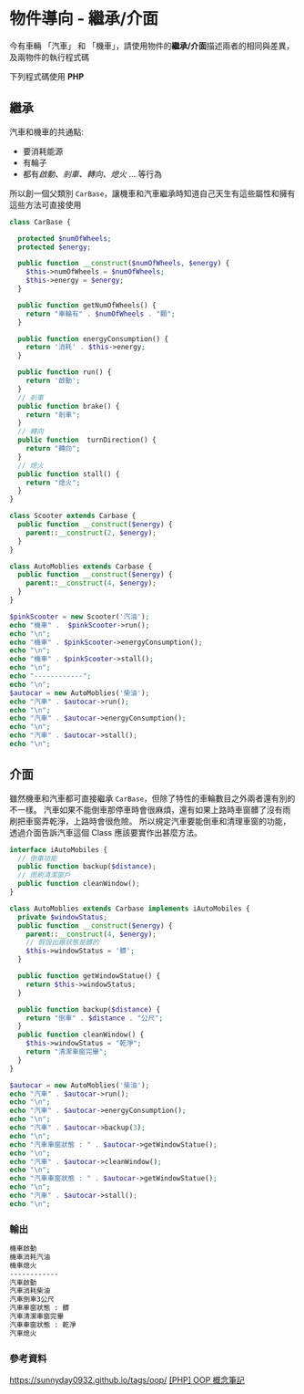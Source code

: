 # 物件導向 - 繼承/介面

今有車輛 「汽車」 和 「機車」，請使用物件的**繼承/介面**描述兩者的相同與差異，及兩物件的執行程式碼

下列程式碼使用 **PHP**

## 繼承

汽車和機車的共通點:

- 要消耗能源
- 有輪子
- 都有*啟動、剎車、轉向、熄火* ... 等行為

所以創一個父類別 `CarBase`，讓機車和汽車繼承時知道自己天生有這些屬性和擁有這些方法可直接使用

```php
class CarBase {

  protected $numOfWheels;
  protected $energy;

  public function __construct($numOfWheels, $energy) {
    $this->numOfWheels = $numOfWheels;
    $this->energy = $energy;
  }

  public function getNumOfWheels() {
    return "車輪有" . $numOfWheels . "顆";
  }

  public function energyConsumption() {
    return '消耗' . $this->energy;
  }

  public function run() {
    return '啟動';
  }
  // 剎車
  public function brake() {
    return "剎車";
  }
  // 轉向
  public function  turnDirection() {
    return "轉向";
  }
  // 熄火
  public function stall() {
    return "熄火";
  }
}

class Scooter extends Carbase {
  public function __construct($energy) {
    parent::__construct(2, $energy);
  }
}

class AutoMoblies extends Carbase {
  public function __construct($energy) {
    parent::__construct(4, $energy);
  }
}

$pinkScooter = new Scooter('汽油');
echo "機車" .  $pinkScooter->run();
echo "\n";
echo "機車" . $pinkScooter->energyConsumption();
echo "\n";
echo "機車" . $pinkScooter->stall();
echo "\n";
echo "------------";
echo "\n";
$autocar = new AutoMoblies('柴油');
echo "汽車" . $autocar->run();
echo "\n";
echo "汽車" . $autocar->energyConsumption();
echo "\n";
echo "汽車" . $autocar->stall();
echo "\n";


```

## 介面

雖然機車和汽車都可直接繼承 `CarBase`，但除了特性的車輪數目之外兩者還有別的不一樣。
汽車如果不能倒車那停車時會很麻煩，還有如果上路時車窗髒了沒有雨刷把車窗弄乾淨，上路時會很危險。
所以規定汽車要能倒車和清理車窗的功能，透過介面告訴汽車這個 Class 應該要實作出甚麼方法。

```php
interface iAutoMobiles {
  // 倒車功能
  public function backup($distance);
  // 雨刷清潔窗戶
  public function cleanWindow();
}

class AutoMoblies extends Carbase implements iAutoMobiles {
  private $windowStatus;
  public function __construct($energy) {
    parent::__construct(4, $energy);
    // 假設出廠狀態是髒的
    $this->windowStatus = '髒';
  }

  public function getWindowStatue() {
    return $this->windowStatus;
  }

  public function backup($distance) {
    return "倒車" . $distance . "公尺";
  }
  public function cleanWindow() {
    $this->windowStatus = "乾淨";
    return "清潔車窗完畢";
  }
}

$autocar = new AutoMoblies('柴油');
echo "汽車" . $autocar->run();
echo "\n";
echo "汽車" . $autocar->energyConsumption();
echo "\n";
echo "汽車" . $autocar->backup(3);
echo "\n";
echo "汽車車窗狀態 : " . $autocar->getWindowStatue();
echo "\n";
echo "汽車" . $autocar->cleanWindow();
echo "\n";
echo "汽車車窗狀態 : " . $autocar->getWindowStatue();
echo "\n";
echo "汽車" . $autocar->stall();
echo "\n";
```

### 輸出

```bash
機車啟動
機車消耗汽油
機車熄火
------------
汽車啟動
汽車消耗柴油
汽車倒車3公尺
汽車車窗狀態 : 髒
汽車清潔車窗完畢
汽車車窗狀態 : 乾淨
汽車熄火
```

### 參考資料

<https://sunnyday0932.github.io/tags/oop/>
[[PHP] OOP 概念筆記](https://wbkuo.pixnet.net/blog/post/200902698-%5Bphp%5D-oop-%E6%A6%82%E5%BF%B5%E7%AD%86%E8%A8%98)